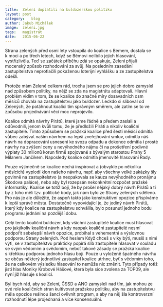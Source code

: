 ```yaml
---
title:	Zelení doplatili na buldozerskou politiku
layout:	post
category:	blog
author:	Jakub Michálek
image:	zeleni.jpg
tags:	magistrát
date:	2015-06-22
---
```


Strana zelených před osmi lety vstoupila do koalice s Bémem, dostala se k moci a po třech letech, když se Bémovi nelíbilo jejich hlasování, vystřízlivěla. Teď se začátek příběhu zdá se opakuje, Zelení přijali mocenský způsob rozhodování za svůj. Na posledním zasedání zastupitelstva neprotlačili pokaženou loterijní vyhlášku a ze zastupitelstva odešli.

Protože mám Zelené celkem rád, trochu jsem se pro jejich dobro zamyslel nad způsobem politiky, na nějž se zda na magistrátu adaptovali. Hlavní problém vidím v tom, že se koalice do značné míry dosavadních osm měsíců chovala na zastupitelstvu jako buldozer. Leckdo si sliboval od Zelených, že potáhnout koalici tím správným směrem, ale zatím se to ve způsobu projednávání věcí moc neprojevilo.

Koalice odmítá návrhy Pirátů, které jsme řádně a předem zaslali a odůvodnili, jenom kvůli tomu, že je předložili Piráti a nikoliv koaliční zastupitelé. Tímto způsobem se pražská koalice před šesti měsíci odmítla vůbec zabývat naším návrhem na lepší zveřejňování smluv, odmítla náš návrh na dopracování usnesení ke svozu odpadu a dokonce odmítla i prosté návrhy na zvýšení ceny u nevýhodného nájmu či na prošetření podivné výplaty 30 milionů korun firmě spojované s bývalým starostou Prahy 5 Milanem Jančíkem. Naposledy koalice odmítla jmenovité hlasování Rady.

Pouze výjimečně se koalice nechá inspirovat a (obvykle po několika měsících) vyplodí klon našeho návrhu, např. aby všechny velké zakázky šly povinně na zastupitelstvo (a neopakovala se kauza nevýhodného pronájmu Škodova paláce), nebo aby byl rozepsán nekonkrétní rozpočet pražské informatiky. Koalice se totiž bojí, že by prošel nějaký dobrý návrh Pirátů a ti by z toho měli tzv. politické body, jak nám bylo ze Strany zelených sděleno. Pro nás je ale důležité, že aspoň takto jako konstruktivní opozice přispíváme k lepší správě města. Dostatečně vypovídající je, že jediný návrh Pirátů, který kdy koalice na zastupitelstvu schválila, bylo posunutí jednoho bodu programu jednání na pozdější dobu. 

Celý tento koaliční buldozer, kdy všichni zastupitelé koalice musí hlasovat pro jakýkoliv koaliční návrh a kdy naopak koaliční zastupitelé nesmí podpořit sebelepší návrh opozice, probíhal s vehementní a výslovnou podporou Strany zelených. Pod heslem Když chceš s vlky býti, musíš s nimi výti, se v zastupitelstvu prakticky popírá slib zastupitele hlasovat v souladu se svým vědomím a svědomím, neboť takové zásady se pražská koalice s křehkou podporou jednoho hlasu bojí. Pouze u vyloženě špatného návrhu se občas některý jednotlivý zastupitel koalice utrhne, byť s vědomím toho, že na celkovém výsledku hlasování to nemůže nic změnit. Tyto případy totiž jistí hlas Moniky Krobové Hášové, která byla sice zvolena za TOP09, ale nyní již hlasuje s koalicí.

Byl bych rád, aby se Zelení, ČSSD a ANO zamysleli nad tím, jak mohou ze své role koaličních stran kultivovat pražskou politiku, aby na zastupitelstvu měla opozice reálnou šanci ovlivnit program, a aby na něj šla kontroverzní rozhodnutí lépe projednaná a více konsensuální.


